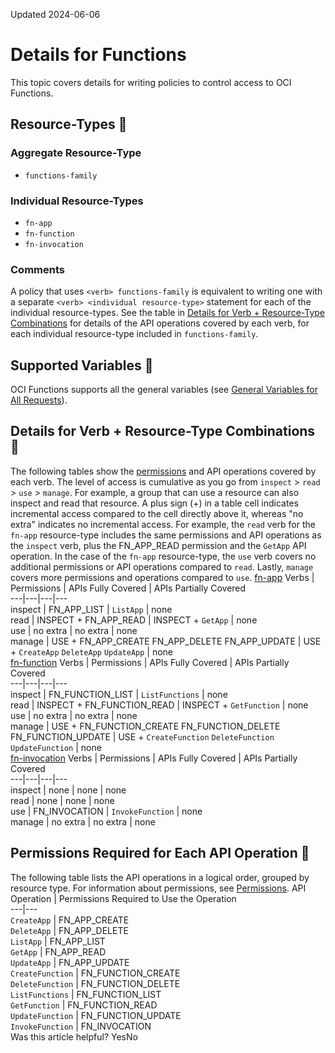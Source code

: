 Updated 2024-06-06
# Details for Functions
This topic covers details for writing policies to control access to OCI Functions.
## Resource-Types 🔗 
### Aggregate Resource-Type
  * `functions-family`


### Individual Resource-Types
  * `fn-app`
  * `fn-function`
  * `fn-invocation`


### Comments
A policy that uses `<verb> functions-family` is equivalent to writing one with a separate `<verb> <individual resource-type>` statement for each of the individual resource-types.
See the table in [Details for Verb + Resource-Type Combinations](https://docs.oracle.com/en-us/iaas/Content/Identity/Reference/functionspolicyreference.htm#functionsverbresourcetypecombination) for details of the API operations covered by each verb, for each individual resource-type included in `functions-family`.
## Supported Variables 🔗 
OCI Functions supports all the general variables (see [General Variables for All Requests](https://docs.oracle.com/en-us/iaas/Content/Identity/Reference/policyreference.htm#General)).
## Details for Verb + Resource-Type Combinations 🔗 
The following tables show the [permissions](https://docs.oracle.com/iaas/Content/Identity/policies/permissions.htm) and API operations covered by each verb. The level of access is cumulative as you go from `inspect` > `read` > `use` > `manage`. For example, a group that can use a resource can also inspect and read that resource. A plus sign (+) in a table cell indicates incremental access compared to the cell directly above it, whereas "no extra" indicates no incremental access. 
For example, the `read` verb for the `fn-app` resource-type includes the same permissions and API operations as the `inspect` verb, plus the FN_APP_READ permission and the `GetApp` API operation. In the case of the `fn-app` resource-type, the `use` verb covers no additional permissions or API operations compared to `read`. Lastly, `manage` covers more permissions and operations compared to `use`.
[fn-app](https://docs.oracle.com/en-us/iaas/Content/Identity/Reference/functionspolicyreference.htm)
Verbs | Permissions | APIs Fully Covered | APIs Partially Covered  
---|---|---|---  
inspect | FN_APP_LIST | `ListApp` | none  
read | INSPECT + FN_APP_READ | INSPECT + `GetApp` | none  
use | no extra | no extra | none  
manage | USE + FN_APP_CREATE FN_APP_DELETE FN_APP_UPDATE | USE + `CreateApp` `DeleteApp` `UpdateApp` | none  
[fn-function](https://docs.oracle.com/en-us/iaas/Content/Identity/Reference/functionspolicyreference.htm)
Verbs | Permissions | APIs Fully Covered | APIs Partially Covered  
---|---|---|---  
inspect | FN_FUNCTION_LIST | `ListFunctions` | none  
read | INSPECT + FN_FUNCTION_READ | INSPECT + `GetFunction` | none  
use | no extra | no extra | none  
manage | USE + FN_FUNCTION_CREATE FN_FUNCTION_DELETE FN_FUNCTION_UPDATE | USE + `CreateFunction` `DeleteFunction` `UpdateFunction` | none  
[fn-invocation](https://docs.oracle.com/en-us/iaas/Content/Identity/Reference/functionspolicyreference.htm)
Verbs | Permissions | APIs Fully Covered | APIs Partially Covered  
---|---|---|---  
inspect | none | none | none  
read | none | none | none  
use | FN_INVOCATION | `InvokeFunction` | none  
manage | no extra | no extra | none  
## Permissions Required for Each API Operation 🔗 
The following table lists the API operations in a logical order, grouped by resource type. For information about permissions, see [Permissions](https://docs.oracle.com/en-us/iaas/Content/Identity/Concepts/policyadvancedfeatures.htm#Permissi).
API Operation | Permissions Required to Use the Operation  
---|---  
`CreateApp` | FN_APP_CREATE  
`DeleteApp` | FN_APP_DELETE  
`ListApp` | FN_APP_LIST  
`GetApp` | FN_APP_READ  
`UpdateApp` | FN_APP_UPDATE  
`CreateFunction` | FN_FUNCTION_CREATE  
`DeleteFunction` | FN_FUNCTION_DELETE  
`ListFunctions` | FN_FUNCTION_LIST  
`GetFunction` | FN_FUNCTION_READ  
`UpdateFunction` | FN_FUNCTION_UPDATE  
`InvokeFunction` | FN_INVOCATION  
Was this article helpful?
YesNo

